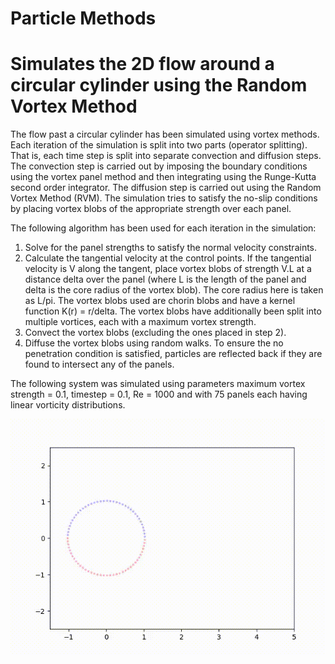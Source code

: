 # Particle Methods
# Simulates the 2D flow around a circular cylinder using the Random Vortex Method


The flow past a circular cylinder has been simulated using vortex
methods. Each iteration of the simulation is split into two parts
(operator splitting). That is, each time step is split into separate
convection and diffusion steps. The convection step is carried out by
imposing the boundary conditions using the vortex panel method and then
integrating using the Runge-Kutta second order integrator. The diffusion
step is carried out using the Random Vortex Method (RVM). The simulation
tries to satisfy the no-slip conditions by placing vortex blobs of the
appropriate strength over each panel.


The following algorithm has been used for each iteration in the
simulation:
1) Solve for the panel strengths to satisfy the normal velocity
constraints.
2) Calculate the tangential velocity at the control points.
If the tangential velocity is V along the tangent, place vortex blobs
of strength V.L at a distance delta over the panel (where L
is the length of the panel and delta is the core radius of the
vortex blob). The core radius here is taken as L/pi. The
vortex blobs used are chorin blobs and have a kernel function
K(r) = r/delta. The vortex blobs have additionally been split
into multiple vortices, each with a maximum vortex strength. 
3) Convect the vortex blobs (excluding the ones placed in step 2).
4) Diffuse the vortex blobs using random walks.
To ensure the no penetration condition is satisfied, particles are
reflected back if they are found to intersect any of the panels.

The following system was simulated using parameters
maximum vortex strength = 0.1, timestep = 0.1, Re = 1000 and with 75 panels
each having linear vorticity distributions.

![Flow over cylinder](particle_flow.gif)
